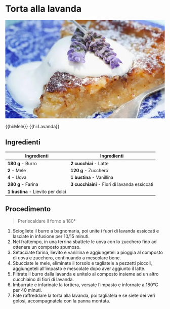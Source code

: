# Torta alla lavanda

![](img/Torta-alla-lavanda.webp)

{{hi:Mele}}
{{hi:Lavanda}}

## Ingredienti

| Ingredienti                  | Ingredienti             |
| ---------------------------- | ----------------------- |
| **180 g** - Burro | **2 cucchiai** - Latte |
| **2** - Mele | **120 g** - Zucchero |
| **4** - Uova | **1 bustina** - Vanillina |
| **280 g** - Farina | **3 cucchiaini** - Fiori di lavanda essiccati |
| **1 bustina** - Lievito per dolci | |

## Procedimento

> Preriscaldare il forno a 180°

1. Sciogliete il burro a bagnomaria, poi unite i fuori di lavanda essiccati e lasciate in infusione per 10/15 minuti. 
2. Nel frattempo, in una terrina sbattete le uova con lo zucchero fino ad ottenere un composto spumoso.
3. Setacciate farina, lievito e vanillina e aggiungeteli a pioggia al composto di uova e zucchero, continuando a mescolare bene. 
4. Sbucciate le mele, eliminate il torsolo e tagliatele a pezzetti piccoli, aggiungeteli all’impasto e mescolate dopo aver aggiunto il latte. 
5. Filtrate il burro dalla lavanda e unitelo al composto insieme ad un altro cucchiaino di fiori di lavanda.
6. Imburrate e infarinate la tortiera, versate l’impasto e infornate a 180°C per 40 minuti. 
7. Fate raffreddare la torta alla lavanda, poi tagliatela e se siete dei veri golosi, accompagnatela con la panna montata. 

